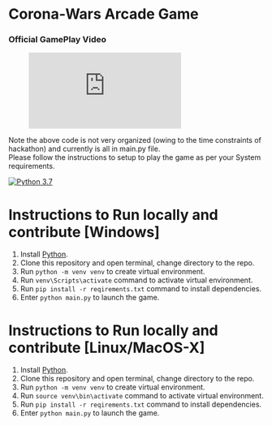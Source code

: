 # Corona-Wars Arcade Game

### Official GamePlay Video

<!-- blank line -->
<figure class="video_container">
  <iframe src="https://www.youtube.com/watch?v=M3wZdYbtwfo" frameborder="0" allowfullscreen="true"> </iframe>
</figure>
<!-- blank line -->
Note the above code is not very organized (owing to the time constraints of hackathon) and currently is all in main.py file. <br /> Please follow the instructions to setup to play the game as per your System requirements.

[![Python 3.7](https://img.shields.io/badge/python-3.7+-blue.svg)](https://www.python.org/downloads/release/python-370/)

# Instructions to Run locally and contribute [Windows]

1. Install [Python](https://www.python.org/downloads/).
2. Clone this repository and open terminal, change directory to the repo.
3. Run `python -m venv venv` to create virtual environment.
4. Run `venv\Scripts\activate` command to activate virtual environment.
5. Run `pip install -r reqirements.txt` command to install dependencies.
6. Enter `python main.py` to launch the game.

# Instructions to Run locally and contribute [Linux/MacOS-X]

1. Install [Python](https://www.python.org/downloads/).
2. Clone this repository and open terminal, change directory to the repo.
3. Run `python -m venv venv` to create virtual environment.
4. Run `source venv\bin\activate` command to activate virtual environment.
5. Run `pip install -r reqirements.txt` command to install dependencies.
6. Enter `python main.py` to launch the game.
